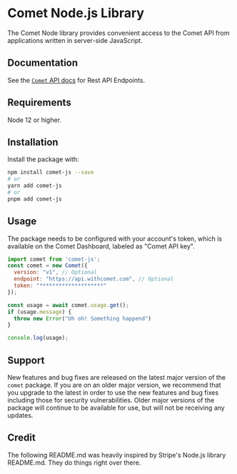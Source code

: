 # Comet Node.js Library

The Comet Node library provides convenient access to the Comet API from
applications written in server-side JavaScript.

## Documentation

See the [`Comet` API docs](https://comet-3.gitbook.io/comet-sdk/reference/comet-sdk-reference/comet-rest-api) for Rest API Endpoints.

## Requirements

Node 12 or higher.

## Installation

Install the package with:

```sh
npm install comet-js --save
# or
yarn add comet-js
# or
pnpm add comet-js
```

## Usage

The package needs to be configured with your account's token, which is
available on the Comet Dashboard, labeled as "Comet API key".

<!-- prettier-ignore -->
```js
import comet from 'comet-js';
const comet = new Comet({
  version: "v1", // Optional
  endpoint: "https://api.withcomet.com", // Optional
  token: "********************"
});

const usage = await comet.usage.get();
if (usage.message) {
  throw new Error("Uh oh! Something happend")
}

console.log(usage);
```

## Support

New features and bug fixes are released on the latest major version of the `comet` package. If you are on an older major version, we recommend that you upgrade to the latest in order to use the new features and bug fixes including those for security vulnerabilities. Older major versions of the package will continue to be available for use, but will not be receiving any updates.


## Credit 
The following README.md was heavily inspired by Stripe's Node.js library README.md. They do things right over there.